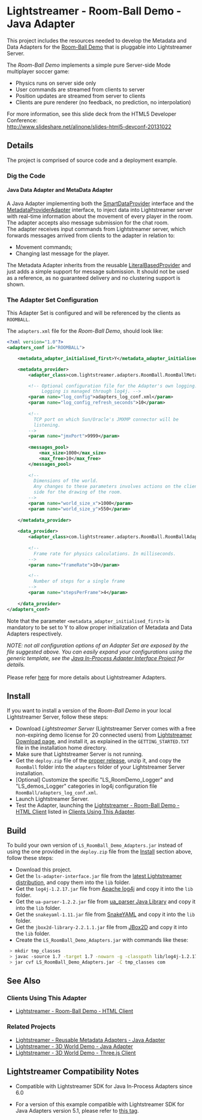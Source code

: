 # Lightstreamer - Room-Ball Demo - Java Adapter

<!-- START DESCRIPTION lightstreamer-example-roomball-adapter-java -->

This project includes the resources needed to develop the Metadata and Data Adapters for the [Room-Ball Demo](https://github.com/Lightstreamer/Lightstreamer-example-RoomBall-client-javascript) that is pluggable into Lightstreamer Server.<br>

The *Room-Ball Demo* implements a simple pure Server-side Mode multiplayer soccer game:
* Physics runs on server side only
* User commands are streamed from clients to server
* Position updates are streamed from server to clients
* Clients are pure renderer (no feedback, no prediction, no interpolation)
 
For more information, see this slide deck from the HTML5 Developer Conference:<br>
http://www.slideshare.net/alinone/slides-html5-devconf-20131022

## Details

The project is comprised of source code and a deployment example.

### Dig the Code

#### Java Data Adapter and MetaData Adapter

A Java Adapter implementing both the [SmartDataProvider](https://lightstreamer.com/api/ls-adapter-inprocess/latest/com/lightstreamer/interfaces/data/SmartDataProvider.html) interface and the [MetadataProviderAdapter](https://lightstreamer.com/api/ls-adapter-inprocess/latest/com/lightstreamer/interfaces/metadata/MetadataProviderAdapter.html) interface, to inject data into Lightstreamer server with real-time information about the movement of every player in the room. The adapter accepts also message submission for the chat room.<br>
The adapter receives input commands from Lightstreamer server, which forwards messages arrived from clients to the adapter in relation to:
* Movement commands;
* Changing last message for the player.

The Metadata Adapter inherits from the reusable [LiteralBasedProvider](https://github.com/Lightstreamer/Lightstreamer-example-ReusableMetadata-adapter-java) and just adds a simple support for message submission. It should not be used as a reference, as no guaranteed delivery and no clustering support is shown.

<!-- END DESCRIPTION lightstreamer-example-roomball-adapter-java -->

### The Adapter Set Configuration

This Adapter Set is configured and will be referenced by the clients as `ROOMBALL`. 

The `adapters.xml` file for the *Room-Ball Demo*, should look like:

```xml      
<?xml version="1.0"?>
<adapters_conf id="ROOMBALL">

    <metadata_adapter_initialised_first>Y</metadata_adapter_initialised_first>

    <metadata_provider>
        <adapter_class>com.lightstreamer.adapters.RoomBall.RoomBallMetaAdapter</adapter_class>

        <!-- Optional configuration file for the Adapter's own logging.
             Logging is managed through log4j. -->
        <param name="log_config">adapters_log_conf.xml</param>
        <param name="log_config_refresh_seconds">10</param>
  
        <!--
          TCP port on which Sun/Oracle's JMXMP connector will be
          listening.
        -->
        <param name="jmxPort">9999</param>
        
        <messages_pool>
            <max_size>1000</max_size>
            <max_free>10</max_free>
        </messages_pool>
        
        <!--
          Dimensions of the world. 
          Any changes to these parameters involves actions on the client
          side for the drawing of the room.
        -->
        <param name="world_size_x">1000</param>
        <param name="world_size_y">550</param>
        
    </metadata_provider>
    
    <data_provider>
        <adapter_class>com.lightstreamer.adapters.RoomBall.RoomBallAdapter</adapter_class>
        
        <!--
          Frame rate for physics calculations. In milliseconds.
        -->
        <param name="frameRate">10</param>

        <!--
          Number of steps for a single frame
        -->
        <param name="stepsPerFrame">4</param>
          
    </data_provider>
</adapters_conf>
```
Note that the parameter `<metadata_adapter_initialised_first>` is mandatory to be set to Y to allow proper initialization of Metadata and Data Adapters respectively.<br>

<i>NOTE: not all configuration options of an Adapter Set are exposed by the file suggested above. 
You can easily expand your configurations using the generic template, see the [Java In-Process Adapter Interface Project](https://github.com/Lightstreamer/Lightstreamer-lib-adapter-java-inprocess#configuration) for details.</i><br>
<br>
Please refer [here](https://lightstreamer.com/docs/ls-server/latest/General%20Concepts.pdf) for more details about Lightstreamer Adapters.

## Install

If you want to install a version of the *Room-Ball Demo* in your local Lightstreamer Server, follow these steps:

* Download *Lightstreamer Server* (Lightstreamer Server comes with a free non-expiring demo license for 20 connected users) from [Lightstreamer Download page](http://www.lightstreamer.com/download.htm), and install it, as explained in the `GETTING_STARTED.TXT` file in the installation home directory.
* Make sure that Lightstreamer Server is not running.
* Get the `deploy.zip` file of the [proper release](https://github.com/Lightstreamer/Lightstreamer-example-RoomBall-adapter-java/releases), unzip it, and copy the `RoomBall` folder into the `adapters` folder of your Lightstreamer Server installation.
* [Optional]  Customize the specific "LS_RoomDemo_Logger" and "LS_demos_Logger" categories in log4j configuration file `RoomBall/adapters_log_conf.xml`.
* Launch Lightstreamer Server.
* Test the Adapter, launching the [Lightstreamer - Room-Ball Demo - HTML Client](https://github.com/Lightstreamer/Lightstreamer-example-RoomBall-client-javascript) listed in [Clients Using This Adapter](https://github.com/Lightstreamer/Lightstreamer-example-RoomBall-adapter-java#clients-using-this-adapter).

## Build

To build your own version of `LS_RoomBall_Demo_Adapters.jar` instead of using the one provided in the `deploy.zip` file from the [Install](https://github.com/Lightstreamer/Lightstreamer-example-RoomBall-adapter-java#install) section above, follow these steps:

* Download this project.
* Get the `ls-adapter-interface.jar` file from the [latest Lightstreamer distribution](http://www.lightstreamer.com/download), and copy them into the `lib` folder.
* Get the `log4j-1.2.17.jar` file from [Apache log4j](https://logging.apache.org/log4j/1.2/) and copy it into the `lib` folder.
* Get the `ua-parser-1.2.2.jar` file from [ua_parser Java Library](https://github.com/tobie/ua-parser/tree/master/java) and copy it into the `lib` folder.
* Get the `snakeyaml-1.11.jar` file from [SnakeYAML](https://code.google.com/p/snakeyaml/) and copy it into the `lib` folder.
* Get the `jbox2d-library-2.2.1.1.jar` file from [JBox2D](https://code.google.com/p/jbox2d/) and copy it into the `lib` folder.
* Create the `LS_RoomBall_Demo_Adapters.jar` with commands like these:
```sh
 > mkdir tmp_classes
 > javac -source 1.7 -target 1.7 -nowarn -g -classpath lib/log4j-1.2.17.jar;lib/ls-adapter-interface.jar;lib/jbox2d-library-2.2.1.1.jar;lib/ua-parser-1.2.2.jar;lib/snakeyaml-1.11.jar -sourcepath src/ -d tmp_classes src/com/lightstreamer/adapters/RoomBall/RoomBallAdapter.java
 > jar cvf LS_RoomBall_Demo_Adapters.jar -C tmp_classes com
```

## See Also

### Clients Using This Adapter
<!-- START RELATED_ENTRIES -->

* [Lightstreamer - Room-Ball Demo - HTML Client](https://github.com/Lightstreamer/Lightstreamer-example-RoomBall-client-javascript)

### Related Projects

* [Lightstreamer - Reusable Metadata Adapters - Java Adapter](https://github.com/Lightstreamer/Lightstreamer-example-ReusableMetadata-adapter-java)
* [Lightstreamer - 3D World Demo - Java Adapter](https://github.com/Lightstreamer/Lightstreamer-example-3DWorld-adapter-java)
* [Lightstreamer - 3D World Demo - Three.js Client](https://github.com/Lightstreamer/Lightstreamer-example-3DWorld-client-javascript)

<!-- END RELATED_ENTRIES -->
## Lightstreamer Compatibility Notes

* Compatible with Lightstreamer SDK for Java In-Process Adapters since 6.0
- For a version of this example compatible with Lightstreamer SDK for Java Adapters version 5.1, please refer to [this tag](https://github.com/Lightstreamer/Lightstreamer-example-RoomBall-adapter-java/tree/for_Lightstreamer_5.1).
